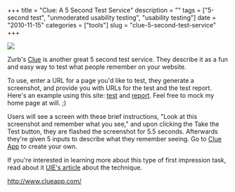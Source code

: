 +++
title = "Clue: A 5 Second Test Service"
description = ""
tags = ["5-second test", "unmoderated usability testing", "usability testing"]
date = "2010-11-15"
categories = ["tools"]
slug = "clue-5-second-test-service"
+++


<div class="tool-screenshot mb1"><a href="http://www.clueapp.com/"><img id="bluga-thumbnail-2819" class="bluga-thumbnail custom" src="http://media.konigi.com/bluga/
wt5231ac733887a_custom.jpg"/></a></div><p>Zurb's <a href="http://www.clueapp.com/">Clue</a> is another great 5 second test service. They describe it as a fun and easy way to test what people remember on your website.</p>

<p>To use, enter a URL for a page you'd like to test, they generate a screenshot, and provide you with URLs for the test and the test report. Here's an example using this site: <a href="http://www.clueapp.com/27951">test</a> and <a href="http://www.clueapp.com/27951+">report</a>. Feel free to mock my home page at will. ;)</p>

<p>Users will see a screen with these brief instructions, &quot;Look at this screenshot and remember what you see,&quot; and upon clicking the Take the Test button, they are flashed the screenshot for 5.5 seconds. Afterwards they're given 5 inputs to describe what they remember seeing. Go to <a href="http://www.clueapp.com/">Clue App</a> to create your own.</p>

<p>If you're interested in learning more about this type of first impression task, read about it <a href="http://www.uie.com/articles/five_second_test/">UIE's article</a> about the technique.</p>

  
<p><a href="http://www.clueapp.com/">http://www.clueapp.com/</a></p>
      
